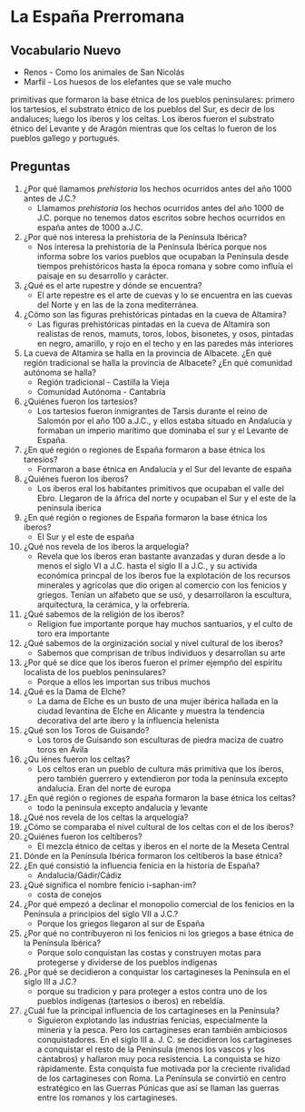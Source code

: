 # La España Prerromana

## Vocabulario Nuevo

* Renos - Como los animales de San Nicolás
* Marfil - Los huesos de los elefantes que se vale mucho

primitivas que formaron la base étnica
de los pueblos peninsulares: primero los tartesios, el substrato étnico de los pueblos del Sur, es
decir de los andaluces; luego los iberos y los celtas. Los iberos fueron el substrato étnico del
Levante y de Aragón mientras que los celtas lo fueron de los pueblos gallego y portugués.

## Preguntas

1. ¿Por qué llamamos *prehistoria* los hechos ocurridos antes del año 1000 antes de J.C.?
    * Llamamos *prehistoria* los hechos ocurridos antes del año 1000 de J.C. porque no tenemos datos escritos sobre hechos ocurridos en españa antes de 1000 a.J.C.
1. ¿Por qué nos interesa la prehistoria de la Península Ibérica?
    * Nos interesa la prehistoria de la Península Ibérica porque nos informa sobre los varios pueblos que ocupaban la Península desde tiempos prehistóricos hasta la época romana y sobre como influía el paisaje en su desarrollo y carácter.
1. ¿Qué es el arte rupestre y dónde se encuentra?
    * El arte repestre es el arte de cuevas y lo se encuentra en las cuevas del Norte y en las de la zona mediterránea.
1. ¿Cómo son las figuras prehistóricas pintadas en la cueva de Altamira?
    * Las figuras prehistóricas pintadas en la cueva de Altamira son realistas de renos, mamuts, toros, lobos, bisonetes, y osos, pintadas en negro, amarillo, y rojo en el techo y en las paredes más interiores
1. La cueva de Altamira se halla en la provincia de Albacete. ¿En qué región tradicional se halla la provincia de Albacete? ¿En qué comunidad autónoma se halla?
    * Región tradicional - Castilla la Vieja
    * Comunidad Autónoma - Cantabría
1. ¿Quiénes fueron los tartesios?
    * Los tartesios fueron inmigrantes de Tarsis durante el reino de Salomón por el año 100 a.J.C., y ellos estaba situado en Andalucía y formaban un imperio marítimo que dominaba el sur y el Levante de España. 
1. ¿En qué región o regiones de España formaron a base étnica los taresios?
    * Formaron a base étnica en Andalucía y el Sur del levante de españa
1. ¿Quiénes fueron los iberos?
    * Los iberos eral los habitantes primitivos que ocupaban el valle del Ebro. Llegaron de la áfrica del norte y ocupaban el Sur y el este de la peninsula iberica
1. ¿En qué región o regiones de España formaron la base étnica los iberos?
    * El Sur y el este de españa
1. ¿Qué nos revela de los iberos la arquelogía?
    * Revela que los iberos eran bastante avanzadas y duran desde a lo menos el siglo VI a J.C. hasta el siglo II a J.C., y su activida económica princpal de los iberos fue la explotación de los recursos minerales y agrícolas que dio origen al comercio con los fenicios y griegos. Tenían un alfabeto que se usó, y desarrollaron la escultura, arquitectura, la cerámica, y la orfebrería.
1. ¿Qué sabemos de la religión de los iberos?
    * Religion fue importante porque hay muchos santuarios, y el culto de toro era importante
1. ¿Qué sabemos de la orginización social y nivel cultural de los iberos?
    * Sabemos que comprisan de tribus individuos y desarrollan su arte
1. ¿Por qué se dice que los iberos fueron el primer ejempño del espíritu localista de los pueblos peninsulares?
    * Porque a ellos les importan sus tribus muchos
1. ¿Qué es la Dama de Elche?
    * La dama de Elche es un busto de una mujer ibérica hallada en la ciudad levantina de Elche en Alicante y muestra la tendencia decorativa del arte ibero y la influencia helenista
1. ¿Qué son los Toros de Guisando?
    * Los toros de Guisando son esculturas de piedra maciza de cuatro toros en Ávila
1. ¿Qu  iénes fueron los celtas?
    * Los celtos eran un pueblo de cultura más primitiva que los iberos, pero también guerrero y extendieron por toda la peninsula excepto andalucia. Eran del norte de europa
1. ¿En qué región o regiones de españa formaron la base étnica los celtas?
    * todo la peninsula excepto andalucia y levante
1. ¿Qué nos revela de los celtas la arquelogía?
1. ¿Cómo se comparaba el nivel cultural de los celtas con el de los iberos?
1. ¿Quiénes fueron los celtíberos?
    * El mezcla étnico de celtas y iberos en el norte de la Meseta Central
1. Dónde en la Península Ibérica formaron los celtíberos la base étnica?
1. ¿En qué consistió la influencia fenicia en la historia de España?
    * Andalucia/Gádir/Cádiz
1. ¿Qué significa el nombre fenicio i-saphan-im?
    * costa de conejos
1. ¿Por qué empezó a declinar el monopolio comercial de los fenicios en la Península a principios del siglo VII a J.C.?
    * Porque los griegos llegaron al sur de España
1. ¿Por qué no contribuyeron ni los fenicios ni los griegos a base étnica de la Península Ibérica?
    * Porque solo conquistan las costas y construyen motas para protegerse y dividerse de los pueblos indígenas
1. ¿Por qué se decidieron a conquistar los cartagineses la Península en el siglo III a J.C.?
    * porque su tradicion y para proteger a estos contra uno de los pueblos indígenas (tartesios o iberos) en rebeldía.
1. ¿Cuál fue la principal influencia de los cartagineses en la Península?
    * Siguieron explotando las industrias
fenicias, especialmente la minería y la pesca. Pero los cartagineses eran también ambiciosos
conquistadores. En el siglo III a. J. C. se decidieron los cartagineses a conquistar el resto de la
Península (menos los vascos y los cántabros) y hallaron muy poca resistencia. La conquista se
hizo rápidamente. Esta conquista fue motivada por la creciente rivalidad de los cartagineses con
Roma. La Península se convirtió en centro estratégico en las Guerras Púnicas que así se llaman
las guerras entre los romanos y los cartagineses.